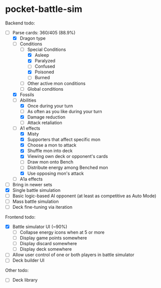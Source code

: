# pocket-battle-sim

Backend todo:

- [ ] Parse cards: 360/405 (88.9%)
  - [x] Dragon type
  - [ ] Conditions
    - [ ] Special Conditions
      - [x] Asleep
      - [x] Paralyzed
      - [ ] Confused
      - [x] Poisoned
      - [ ] Burned
    - [ ] Other active mon conditions
    - [ ] Global conditions
  - [x] Fossils
  - [ ] Abilities
    - [x] Once during your turn
    - [ ] As often as you like during your turn
    - [x] Damage reduction
    - [ ] Attack retaliation
  - [ ] A1 effects
    - [x] Misty
    - [x] Supporters that affect specific mon
    - [x] Choose a mon to attack
    - [x] Shuffle mon into deck
    - [x] Viewing own deck or opponent's cards
    - [ ] Draw mon onto Bench
    - [ ] Distribute energy among Benched mon
    - [x] Use opposing mon's attack
  - [ ] A1a effects
- [ ] Bring in newer sets
- [x] Single battle simulation
- [ ] Basic logic-based AI opponent (at least as competitive as Auto Mode)
- [ ] Mass battle simulation
- [ ] Deck fine-tuning via iteration

Frontend todo:

- [x] Battle simulator UI (~90%)
  - [ ] Collapse energy icons when at 5 or more
  - [ ] Display game points somewhere
  - [ ] Display discard somewhere
  - [ ] Display deck somewhere
- [ ] Allow user control of one or both players in battle simulator
- [ ] Deck builder UI

Other todo:

- [ ] Deck library
